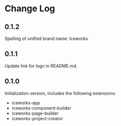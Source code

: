 # Change Log

## 0.1.2

Spelling of unified brand name: Iceworks.

## 0.1.1

Update link for logo in README.md.

## 0.1.0

Initialization version, includes the following extensions:

- iceworks-app
- iceworks-component-builder
- iceworks-page-builder
- iceworks-project-creator
